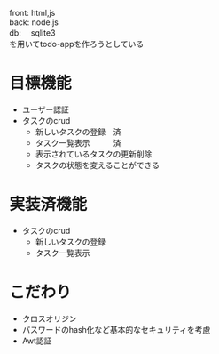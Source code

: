 front: html,js</br>
back: node.js</br>
db:  　sqlite3</br>
を用いてtodo-appを作ろうとしている</br>


# 目標機能 
  - ユーザー認証
  - タスクのcrud
    - 新しいタスクの登録　済
    - タスク一覧表示　　　済
    - 表示されているタスクの更新削除
    - タスクの状態を変えることができる

# 実装済機能

- タスクのcrud
  - 新しいタスクの登録
  - タスク一覧表示

# こだわり
- クロスオリジン
- パスワードのhash化など基本的なセキュリティを考慮
- Awt認証








